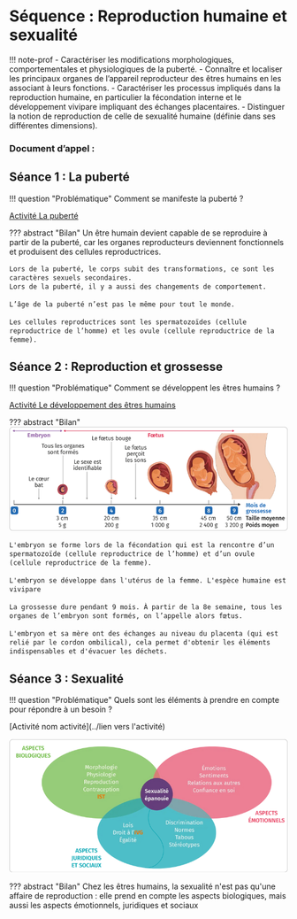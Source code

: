 # Séquence : Reproduction humaine et sexualité

!!! note-prof
    - Caractériser les modifications morphologiques, comportementales et physiologiques de la puberté.
    - Connaître et localiser les principaux organes de l’appareil reproducteur des êtres humains en les associant à leurs fonctions.
    - Caractériser les processus impliqués dans la reproduction humaine, en particulier la fécondation interne et le développement vivipare impliquant des échanges placentaires.
    - Distinguer la notion de reproduction de celle de sexualité humaine (définie dans ses différentes dimensions).


    
### Document d’appel :



## Séance 1 : La puberté

!!! question "Problématique"
    Comment se manifeste la puberté ?

[Activité La puberté](../puberte)




??? abstract "Bilan"
    Un être humain devient capable de se reproduire à partir de la puberté, car les organes reproducteurs deviennent fonctionnels et produisent des cellules reproductrices.

    Lors de la puberté, le corps subit des transformations, ce sont les caractères sexuels secondaires.
    Lors de la puberté, il y a aussi des changements de comportement.

    L’âge de la puberté n’est pas le même pour tout le monde.
    
    Les cellules reproductrices sont les spermatozoïdes (cellule reproductrice de l’homme) et les ovule (cellule reproductrice de la femme).



## Séance 2 : Reproduction et grossesse

!!! question "Problématique"
    Comment se développent les êtres humains ?
    
[Activité Le développement des êtres humains](../repro)




??? abstract "Bilan"
    ![alt text](image-2.png)

    L'embryon se forme lors de la fécondation qui est la rencontre d’un spermatozoïde (cellule reproductrice de l’homme) et d’un ovule (cellule reproductrice de la femme).

    L'embryon se développe dans l'utérus de la femme. L'espèce humaine est vivipare

    La grossesse dure pendant 9 mois. À partir de la 8e semaine, tous les organes de l’embryon sont formés, on l’appelle alors fœtus. 

    L'embryon et sa mère ont des échanges au niveau du placenta (qui est relié par le cordon ombilical), cela permet d'obtenir les éléments indispensables et d'évacuer les déchets.





<div style="page-break-after: always;"></div>

## Séance 3 : Sexualité

!!! question "Problématique"
    Quels sont les éléments à prendre en compte pour répondre à un besoin ?
    
[Activité nom activité](../lien vers l'activité)

![alt text](image.png)


??? abstract "Bilan"
    Chez les êtres humains, la sexualité n'est pas qu'une affaire de reproduction : elle prend en compte les aspects biologiques, mais aussi les aspects émotionnels, juridiques et sociaux